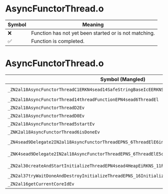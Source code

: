 # AsyncFunctorThread.o
| Symbol | Meaning 
| ------------- | ------------- 
| :x: | Function has not yet been started or is not matching. 
| :white_check_mark: | Function is completed. 


# AsyncFunctorThread.o
| Symbol (Mangled) | Symbol (Demangled) | Decompiled? |
| ------------- |  ------------- | ------------- |
| `_ZN2al18AsyncFunctorThreadC1ERKN4sead14SafeStringBaseIcEERKNS_11FunctorBaseEiiNS1_6CoreIdE` | `al::AsyncFunctorThread::AsyncFunctorThread(sead::SafeStringBase<char> const&,al::FunctorBase const&,int,int,sead::CoreId)` | :x: |
| `_ZN2al18AsyncFunctorThread14threadFunctionEPN4sead6ThreadEl` | `al::AsyncFunctorThread::threadFunction(sead::Thread *,long)` | :x: |
| `_ZN2al18AsyncFunctorThreadD2Ev` | `al::AsyncFunctorThread::~AsyncFunctorThread()` | :x: |
| `_ZN2al18AsyncFunctorThreadD0Ev` | `al::AsyncFunctorThread::~AsyncFunctorThread()` | :x: |
| `_ZN2al18AsyncFunctorThread5startEv` | `al::AsyncFunctorThread::start(void)` | :x: |
| `_ZNK2al18AsyncFunctorThread6isDoneEv` | `al::AsyncFunctorThread::isDone(void)const` | :x: |
| `_ZN4sead9Delegate2IN2al18AsyncFunctorThreadEPNS_6ThreadElE6invokeES4_l` | `sead::Delegate2<al::AsyncFunctorThread,sead::Thread *,long>::invoke(sead::Thread *,long)` | :x: |
| `_ZNK4sead9Delegate2IN2al18AsyncFunctorThreadEPNS_6ThreadElE5cloneEPNS_4HeapE` | `sead::Delegate2<al::AsyncFunctorThread,sead::Thread *,long>::clone(sead::Heap *)const` | :x: |
| `_ZN2al30createAndStartInitializeThreadEPN4sead4HeapEiRKNS_11FunctorBaseE` | `al::createAndStartInitializeThread(sead::Heap *,int,al::FunctorBase const&)` | :x: |
| `_ZN2al37tryWaitDoneAndDestroyInitializeThreadEPNS_16InitializeThreadE` | `al::tryWaitDoneAndDestroyInitializeThread(al::InitializeThread *)` | :x: |
| `_ZN2al16getCurrentCoreIdEv` | `al::getCurrentCoreId(void)` | :x: |
